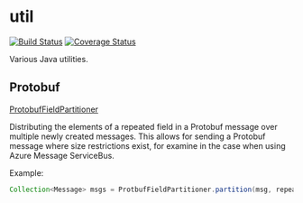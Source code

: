 # util

[![Build Status](https://travis-ci.org/chrisgleissner/util.svg?branch=master)](https://travis-ci.org/chrisgleissner/util)
[![Coverage Status](https://coveralls.io/repos/github/chrisgleissner/util/badge.svg?branch=master)](https://coveralls.io/github/chrisgleissner/util?branch=master)

Various Java utilities.

## Protobuf

[ProtobufFieldPartitioner](https://github.com/chrisgleissner/jutil/blob/master/protobuf/src/main/java/uk/gleissner/jutil/protobuf/ProtobufFieldPartitioner.java)

Distributing the elements of a repeated field in a Protobuf message over multiple newly created messages. This allows for sending a Protobuf message where size restrictions exist, for examine in the case when using Azure Message ServiceBus.

Example:
```java
Collection<Message> msgs = ProtbufFieldPartitioner.partition(msg, repeatedFieldToBePartitioned, 100);
```

